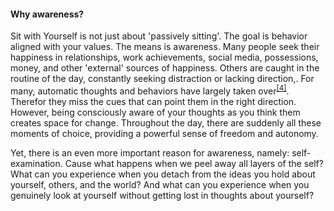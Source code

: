 #### Why awareness?

Sit with Yourself is not just about 'passively sitting'. The goal is behavior aligned with your values. The means is awareness. Many people seek their happiness in relationships, work achievements, social media, possessions, money, and other 'external' sources of happiness. Others are caught in the routine of the day, constantly seeking distraction or lacking direction,. For many, automatic thoughts and behaviors have largely taken over<sup class="footnote-ref"><a href="#bassie4" id="adriaan4">[4]</a></sup>. Therefor they miss the cues that can point them in the right direction. However, being consciously aware of your thoughts as you think them creates space for change. Throughout the day, there are suddenly all these moments of choice, providing a powerful sense of freedom and autonomy.

Yet, there is an even more important reason for awareness, namely: self-examination. Cause what happens when we peel away all layers of the self? What can you experience when you detach from the ideas you hold about yourself, others, and the world? And what can you experience when you genuinely look at yourself without getting lost in thoughts about yourself?
